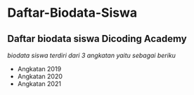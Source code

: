Daftar-Biodata-Siswa
==
Daftar biodata siswa Dicoding Academy
--
*biodata siswa terdiri dari 3 angkatan yaitu sebagai beriku*
- Angkatan 2019
- Angkatan 2020
- Angkatan 2021
